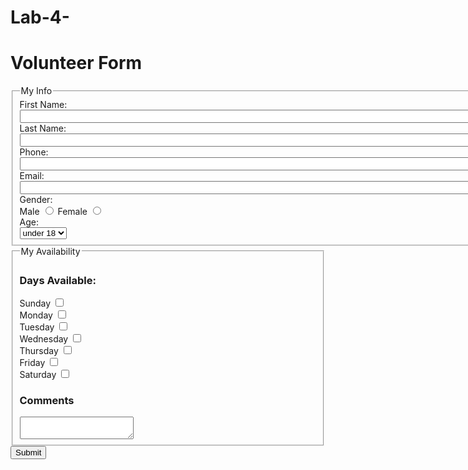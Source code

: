 # Lab-4-
<!DOCTYPE html>
<html lang="en">
<head>
  <meta charset="utf-8">
  <title>Document</title>
</head>
<body>
  <h1>Volunteer Form</h1>
  <form action="http://bloomingdale.sat.iit.edu/kriedan/lab3formscript.php" method="post">
    <fieldset>
      <legend>My Info</legend>
      <div><label>First Name: <input size="100" type="text" name="First_Name_field"></label></div>
      <div><label>Last Name: <input size="100" type="text" name="Last_Name_field"></label></div>
      <div><label>Phone: <input size="100" type="text" name="Phone_field"></label></div>
      <div><label>Email: <input size="100" type="text" name="Email_field"></label></div>
      <div>Gender: </div>
      <div>
        <label>Male <input type="radio" name="gender_field" value="Male"></label>
        <label>Female <input type="radio" name="gender_field" value="Female"></label>
      </div>
      <div>Age: </div>
      <select name="age_field">
        <option>under 18</option>
        <option>over 18</option>
      </select>
    </fieldset>
    <fieldset>
      <legend>My Availability</legend>
      <h3>Days Available:</h3>
      <div>
        <div><label>Sunday <input type="checkbox" name="available_field[]" value="Sunday"></label></div>
        <div><label>Monday <input type="checkbox" name="available_field[]" value="Monday"></label></div>
        <div><label>Tuesday <input type="checkbox" name="available_field[]" value="Tuesday"></label></div>
        <div><label>Wednesday <input type="checkbox" name="available_field[]" value="Wednesday"></label></div>
        <div><label>Thursday <input type="checkbox" name="available_field[]" value="Thursday"></label></div>
        <div><label>Friday <input type="checkbox" name="available_field[]" value="Friday"></label></div>
        <div><label>Saturday <input type="checkbox" name="available_field[]" value="Saturday"></label></div>
        <h3>Comments</h3>
        <textarea name="Comments_field"></textarea>
      </div>
    </fieldset>
    <input type="hidden" name="hidden_field" value="Titus Lowe">
    <input type="submit">
  </form>
</body>
</html>
